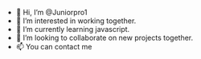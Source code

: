 - 👋 Hi, I’m @Juniorpro1
- 👀 I’m interested in working together.
- 🌱 I’m currently learning javascript.
- 💞️ I’m looking to collaborate on new projects together.
- 📫 You can contact me

<!---
Juniorpro1/Juniorpro1 is a ✨ special ✨ repository because its `README.md` (this file) appears on your GitHub profile.
You can click the Preview link to take a look at your changes.
--->

